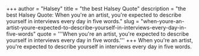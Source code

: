 +++
author = "Halsey"
title = "the best Halsey Quote"
description = "the best Halsey Quote: When you're an artist, you're expected to describe yourself in interviews every day in five words."
slug = "when-youre-an-artist-youre-expected-to-describe-yourself-in-interviews-every-day-in-five-words"
quote = '''When you're an artist, you're expected to describe yourself in interviews every day in five words.'''
+++
When you're an artist, you're expected to describe yourself in interviews every day in five words.
